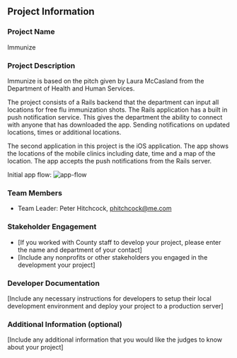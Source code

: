 ## Project Information

### Project Name
Immunize

### Project Description
Immunize is based on the pitch given by Laura McCasland from the Department of Health and Human Services.

The project consists of a Rails backend that the department can input all locations for free flu immunization shots.
The Rails application has a built in push notification service.  This gives the department the ability
to connect with anyone that has downloaded the app. Sending notifications on updated locations, times or
additional locations.

The second application in this project is the iOS application.  The app shows the locations of the mobile clinics
including date, time and a map of the location.  The app accepts the push notifications from the Rails server.

Initial app flow:
![app-flow](https://cloud.githubusercontent.com/assets/2372619/13550893/e34df154-e2dc-11e5-8b79-534b19c275c9.png)


### Team Members
- Team Leader: Peter Hitchcock, phitchcock@me.com

### Stakeholder Engagement
- [If you worked with County staff to develop your project, please enter the name and department of your contact]
- [Include any nonprofits or other stakeholders you engaged in the development your project]

### Developer Documentation
[Include any necessary instructions for developers to setup their local development environment and deploy your project to a production server]

### Additional Information (optional)
[Include any additional information that you would like the judges to know about your project]


